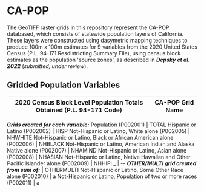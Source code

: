 # CA-POP

The GeoTIFF raster grids in this repository represent the CA-POP databased, which consists of statewide population layers of California. These layers were constructed using dasymetric mapping techniques to produce 100m x 100m estimates for 9 variables from the 2020 United States Census (P.L. 94-171 Resdistricting Summary File), using census block estimates as the population 'source zones', as described in **_Depsky et al. 2022_** (_submitted, under review_).

## Gridded Population Variables 
2020 Census Block Level Population Totals Obtained (P.L. 94-171 Code)  | CA-POP Grid Name
---------------------------------------------------------------------- | -------------
_**Grids created for each variable:**_
Population (P002001) | TOTAL
Hispanic or Latino (P002002) | HISP
Not-Hispanic or Latino, White alone (P002005) | NHWHITE
Not-Hispanic or Latino, Black or African American alone (P002006) | NHBLACK
Not-Hispanic or Latino, American Indian and Alaska Native alone (P002007) | NHAMIND
Not-Hispanic or Latino, Asian alone (P002008) | NHASIAN
Not-Hispanic or Latino, Native Hawaiian and Other Pacific Islander alone (P002009) | NHHIPI
_ | --
_**OTHER/MULTI grid created from sum of:**_ | OTHERMULTI
Not-Hispanic or Latino, Some Other Race alone (P002010) | a
Not-Hispanic or Latino, Population of two or more races (P002011) | a
